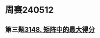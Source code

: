 # 周赛240512

## 第三题[3148. 矩阵中的最大得分](https://leetcode.cn/problems/maximum-difference-score-in-a-grid/)